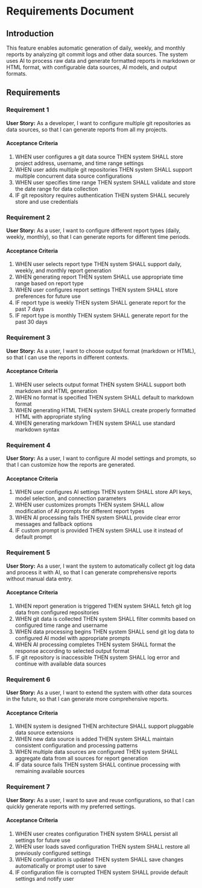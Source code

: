 # Requirements Document

## Introduction

This feature enables automatic generation of daily, weekly, and monthly reports by analyzing git commit logs and other data sources. The system uses AI to process raw data and generate formatted reports in markdown or HTML format, with configurable data sources, AI models, and output formats.

## Requirements

### Requirement 1

**User Story:** As a developer, I want to configure multiple git repositories as data sources, so that I can generate reports from all my projects.

#### Acceptance Criteria

1. WHEN user configures a git data source THEN system SHALL store project address, username, and time range settings
2. WHEN user adds multiple git repositories THEN system SHALL support multiple concurrent data source configurations
3. WHEN user specifies time range THEN system SHALL validate and store the date range for data collection
4. IF git repository requires authentication THEN system SHALL securely store and use credentials

### Requirement 2

**User Story:** As a user, I want to configure different report types (daily, weekly, monthly), so that I can generate reports for different time periods.

#### Acceptance Criteria

1. WHEN user selects report type THEN system SHALL support daily, weekly, and monthly report generation
2. WHEN generating report THEN system SHALL use appropriate time range based on report type
3. WHEN user configures report settings THEN system SHALL store preferences for future use
4. IF report type is weekly THEN system SHALL generate report for the past 7 days
5. IF report type is monthly THEN system SHALL generate report for the past 30 days

### Requirement 3

**User Story:** As a user, I want to choose output format (markdown or HTML), so that I can use the reports in different contexts.

#### Acceptance Criteria

1. WHEN user selects output format THEN system SHALL support both markdown and HTML generation
2. WHEN no format is specified THEN system SHALL default to markdown format
3. WHEN generating HTML THEN system SHALL create properly formatted HTML with appropriate styling
4. WHEN generating markdown THEN system SHALL use standard markdown syntax

### Requirement 4

**User Story:** As a user, I want to configure AI model settings and prompts, so that I can customize how the reports are generated.

#### Acceptance Criteria

1. WHEN user configures AI settings THEN system SHALL store API keys, model selection, and connection parameters
2. WHEN user customizes prompts THEN system SHALL allow modification of AI prompts for different report types
3. WHEN AI processing fails THEN system SHALL provide clear error messages and fallback options
4. IF custom prompt is provided THEN system SHALL use it instead of default prompt

### Requirement 5

**User Story:** As a user, I want the system to automatically collect git log data and process it with AI, so that I can generate comprehensive reports without manual data entry.

#### Acceptance Criteria

1. WHEN report generation is triggered THEN system SHALL fetch git log data from configured repositories
2. WHEN git data is collected THEN system SHALL filter commits based on configured time range and username
3. WHEN data processing begins THEN system SHALL send git log data to configured AI model with appropriate prompts
4. WHEN AI processing completes THEN system SHALL format the response according to selected output format
5. IF git repository is inaccessible THEN system SHALL log error and continue with available data sources

### Requirement 6

**User Story:** As a user, I want to extend the system with other data sources in the future, so that I can generate more comprehensive reports.

#### Acceptance Criteria

1. WHEN system is designed THEN architecture SHALL support pluggable data source extensions
2. WHEN new data source is added THEN system SHALL maintain consistent configuration and processing patterns
3. WHEN multiple data sources are configured THEN system SHALL aggregate data from all sources for report generation
4. IF data source fails THEN system SHALL continue processing with remaining available sources

### Requirement 7

**User Story:** As a user, I want to save and reuse configurations, so that I can quickly generate reports with my preferred settings.

#### Acceptance Criteria

1. WHEN user creates configuration THEN system SHALL persist all settings for future use
2. WHEN user loads saved configuration THEN system SHALL restore all previously configured settings
3. WHEN configuration is updated THEN system SHALL save changes automatically or prompt user to save
4. IF configuration file is corrupted THEN system SHALL provide default settings and notify user